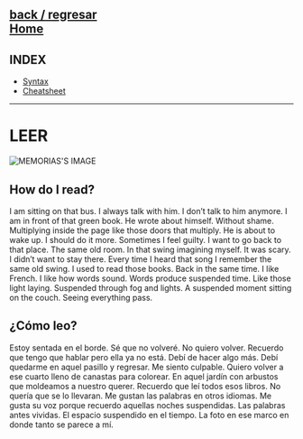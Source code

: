[back / regresar](../README.md)  
[Home](../../README.md)  
------------------------------------------------------------------------------- 
## INDEX
  
+ [Syntax](syntaxLeer.md)
+ [Cheatsheet](Leer_cheatsheet.pdf) 
  
-------------------------------------------------------------------------------

# LEER

![MEMORIAS'S IMAGE](https://jac307.github.io/MEMORIAS/img/leerSyntax.jpg)


## How do I read?

I am sitting on that bus. I always talk with him. I don’t talk to him anymore. I am in front of that green book. He wrote about himself. Without shame. Multiplying inside the page like those doors that multiply. He is about to wake up. I should do it more. Sometimes I feel guilty. I want to go back to that place. The same old room. In that swing imagining myself. It was scary. I didn’t want to stay there. Every time I heard that song I remember the same old swing. I used to read those books. Back in the same time. I like French. I like how words sound. Words produce suspended time. Like those light laying. Suspended through fog and lights. A suspended moment sitting on the couch. Seeing everything pass. <br/>

## ¿Cómo leo?

Estoy sentada en el borde. Sé que no volveré. No quiero volver. Recuerdo que tengo que hablar pero ella ya no está. Debí de hacer algo más. Debí quedarme en aquel pasillo y regresar. Me siento culpable. Quiero volver a ese cuarto lleno de canastas para colorear. En aquel jardín con arbustos que moldeamos a nuestro querer. Recuerdo que leí todos esos libros. No quería que se lo llevaran. Me gustan las palabras en otros idiomas. Me gusta su voz porque recuerdo aquellas noches suspendidas. Las palabras antes vividas. El espacio suspendido en el tiempo. La foto en ese marco en donde tanto se parece a mí. <br/>

